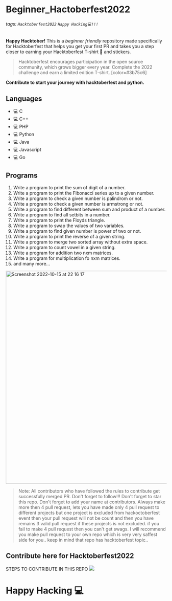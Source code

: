 # Beginner_Hactoberfest2022
###### tags: `Hacktoberfest2022` `Happy Hacking💻!!!`

**Happy Hacktober!** This is a *beginner friendly* repository made specifically for Hacktoberfest that helps you get your first PR and takes you a step closer to earning your Hacktoberfest T-shirt 👕 and stickers.

> Hacktoberfest encourages participation in the open source community, which grows bigger every year. Complete the 2022 challenge and earn a limited edition T-shirt. [color=#3b75c6]

**Contribute to start your journey with hacktoberfest and python.**

## Languages
* 💻 C
* 💻 C++
* 💻 PHP
* 💻 Python
* 💻 Java
* 💻 Javascript
* 💻 Go

## Programs
1. Write a program to print the sum of digit of a number.
1. Write a program to print the Fibonacci series up to a given number.
1. Write a program to check a given number is palindrom or not.
1. Write a program to check a given number is armstrong or not.
1. Write a program to find different between sum and product of a number.
1. Write a program to find all setbits in a number.
1. Write a program to print the Floyds triangle.
1. Write a program to swap the values of two variables.
1. Write a program to find given number is power of two or not.
1. Write a program to print the reverse of a given string.
1. Write a program to merge two sorted array without extra space.
1. Write a program to count vowel in a given string.
1. Write a program for addition two nxm matrices.
1. Write a program for multiplication fo nxm matrices.
1. and many more...

<img width="666" alt="Screenshot 2022-10-15 at 22 16 17" src="https://user-images.githubusercontent.com/38398999/196004160-adc1a014-6cff-4a29-b159-0597c099f1ef.png">

>Note:
All contributors who have followed the rules to contribute get successfully merged PR. Don't forget to follow!!!
Don't forget to star this repo.
Don't forget to add your name at contributors.
Always make more then 4 pull request, lets you have made only 4 pull request to different projects
but one project is excluded from hackoctoberfest event then your pull request will not be count and 
then you have remains 3 valid pull request if these projects is not excluded.
if you fail to make 4 pull request then you can't get swags.
I will recommend you make pull request to your own repo which is very very saffest side for you..
keep in mind that repo has hacktoberfest topic..


## Contribute here for Hacktoberfest2022
STEPS TO CONTRIBUTE IN THIS REPO
![](https://i.imgur.com/6KE3C1g.png)

# Happy Hacking 💻
